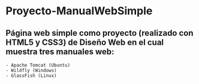 # Proyecto-ManualWebSimple
## Página web simple como proyecto (realizado con HTML5 y CSS3) de Diseño Web en el cual muestra tres manuales web:
```
- Apache Tomcat (Ubuntu)
- Wildfly (Windows)
- GlassFish (Linux)
```
